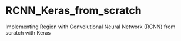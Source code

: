 # RCNN_Keras_from_scratch
Implementing Region with Convolutional Neural Network (RCNN) from scratch with Keras
